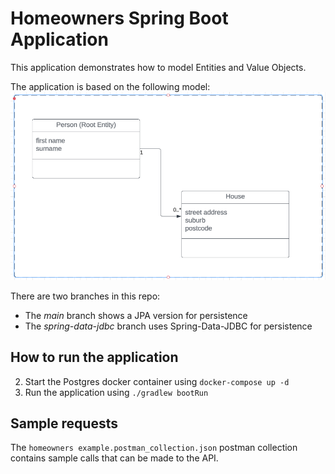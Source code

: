 # Homeowners Spring  Boot Application
This application demonstrates how to model Entities and Value Objects.

The application is based on the following model: ![Model](./readme/model.png)


There are two branches in this repo:

- The _main_ branch shows a JPA version for persistence
- The _spring-data-jdbc_ branch uses Spring-Data-JDBC for persistence

## How to run the application

2. Start the Postgres docker container using `docker-compose up -d`
2. Run the application using `./gradlew bootRun`

## Sample requests
The `homeowners example.postman_collection.json` postman collection contains sample calls that can be made to the API. 